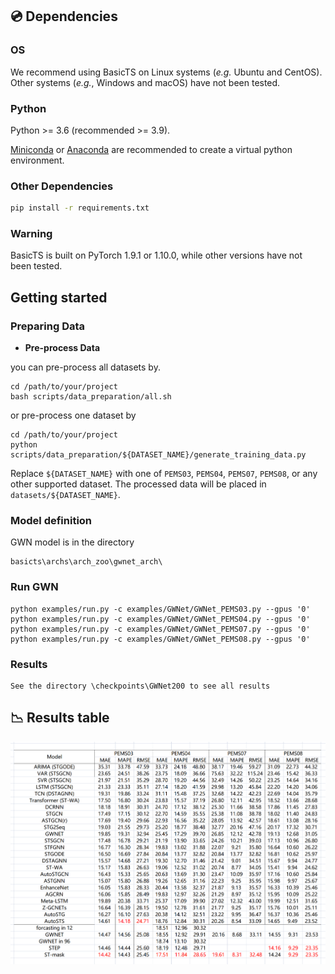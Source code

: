 

## 💿 Dependencies

### OS

We recommend using BasicTS on Linux systems (*e.g.* Ubuntu and CentOS). 
Other systems (*e.g.*, Windows and macOS) have not been tested.

### Python

Python >= 3.6 (recommended >= 3.9).

[Miniconda](https://docs.conda.io/en/latest/miniconda.html) or [Anaconda](https://www.anaconda.com/) are recommended to create a virtual python environment.

### Other Dependencies

```bash
pip install -r requirements.txt
```

### Warning

BasicTS is built on PyTorch 1.9.1 or 1.10.0, while other versions have not been tested.


## Getting started

### Preparing Data


- **Pre-process Data**

you can pre-process all datasets by.

    
    cd /path/to/your/project
    bash scripts/data_preparation/all.sh
    

or  pre-process one dataset by

    
    cd /path/to/your/project
    python scripts/data_preparation/${DATASET_NAME}/generate_training_data.py
    
    
Replace `${DATASET_NAME}` with one of  `PEMS03`, `PEMS04`, `PEMS07`, `PEMS08`, or any other supported dataset. The processed data will be placed in `datasets/${DATASET_NAME}`.


### Model definition

GWN model is in the directory
```
basicts\archs\arch_zoo\gwnet_arch\
```

### Run GWN

```
python examples/run.py -c examples/GWNet/GWNet_PEMS03.py --gpus '0'
python examples/run.py -c examples/GWNet/GWNet_PEMS04.py --gpus '0'
python examples/run.py -c examples/GWNet/GWNet_PEMS07.py --gpus '0'
python examples/run.py -c examples/GWNet/GWNet_PEMS08.py --gpus '0'

```

### Results

```
See the directory \checkpoints\GWNet200 to see all results
```

## 📉  Results table

![Main results.](results/results.png)


